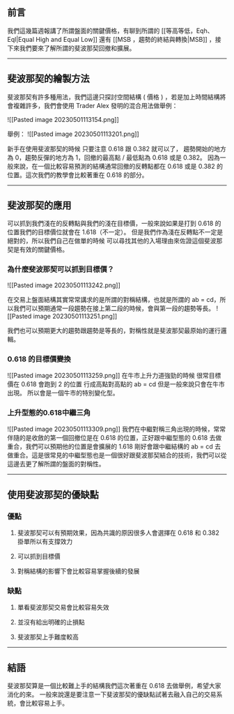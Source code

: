 
## 前言

我們這幾篇週報講了所謂盤面的關鍵價格，有聊到所謂的 [[等高等低，Eqh、Eql|Equal High and Equal Low]] 還有 [[MSB ，趨勢的終結與轉換|MSB]]
，接下來我們要來了解所謂的斐波那契回撤和擴展。

---

## 斐波那契的繪製方法

斐波那契有許多種用法，我們這邊只探討空間結構 ( 價格 ) ，若是加上時間結構將會複雜許多，我們會使用 Trader Alex 發明的混合用法做舉例：

![[Pasted image 20230501113154.png]]

舉例：
![[Pasted image 20230501113201.png]]

新手在使用斐波那契的時候 只要注意 0.618 跟 0.382 就可以了， 趨勢開始的地方為 0，趨勢反彈的地方為 1，回撤的最高點 / 最低點為 0.618 或是 0.382。 因為一般來說，在一個比較容易預測的結構通常回撤的反轉點都在 0.618 或是 0.382 的位置。這次我們的教學會比較著重在 0.618 的部分。

---

##  斐波那契的應用

  
可以抓到我們淺在的反轉點與我們的淺在目標價，一般來說如果是打到 0.618 的位置我們的目標價位就會在 1.618（不一定）。 但是我們作為淺在反轉點不一定是絕對的，所以我們自己在做單的時候 可以尋找其他的入場理由來佐證這個斐波那契是有效的關鍵價格。

### 為什麼斐波那契可以抓到目標價？

![[Pasted image 20230501113242.png]]

在交易上盤面結構其實常常講求的是所謂的對稱結構，也就是所謂的 ab = cd，所以我們可以預期通常一段趨勢在接上第二段的時候，會與第一段的趨勢等長。
![[Pasted image 20230501113251.png]]

我們也可以預期更大的趨勢跟趨勢是等長的，對稱性就是斐波那契最原始的運行邏輯。

### 0.618 的目標價變換
![[Pasted image 20230501113259.png]]
在牛市上升力道強勁的時候 很常目標價在 0.618 會跑到 2 的位置 行成高點對高點的 ab = cd 但是一般來說只會在牛市出現。 所以會是一個牛市的特別變化型。

###  上升型態的0.618中繼三角
![[Pasted image 20230501113309.png]]
我們在中繼對稱三角出現的時候，常常伴隨的是收斂的第一個回撤位是在 0.618 的位置，正好跟中繼型態的 0.618 去做重合，我們可以預期他的位置是會擴展的 1.618 剛好會跟中繼結構的 ab = cd 去做重合。這是很常見的中繼型態也是一個很好跟斐波那契結合的技術，我們可以從這邊去更了解所謂的盤面的對稱性。

---

## 使用斐波那契的優缺點

###  優點

1. 斐波那契可以有預期效果，因為共識的原因很多人會選擇在 0.618 和 0.382 掛單所以有支撐效力

2. 可以抓到目標價

3. 對稱結構的影響下會比較容易掌握後續的發展

###  缺點

1. 單看斐波那契交易會比較容易失效

2. 並沒有給出明確的止損點

3. 斐波那契上手難度較高

---

##  結語

  
斐波那契算是一個比較難上手的結構我們這次著重在 0.618 去做舉例，希望大家消化的來。 一般來說還是要注意一下斐波那契的優缺點試著去融入自己的交易系統，會比較容易上手。